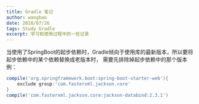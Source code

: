 ```yaml
---
title: Gradle 笔记
author: wanghao
date: 2018/07/26
tags: Study Gradle
excerpt: 学习和使用过程中的一些记录
---
```


当使用了SpringBoot的起步依赖时，Gradle倾向于使用库的最新版本，所以要将起步依赖中的某个依赖替换成老版本时，
需要先排除掉起步依赖中的那个版本 例：
```groovy
compile('org.springframework.boot:spring-boot-starter-web'){
    exclude group:'com.fasterxml.jackson.core'
}
compile('com.fasterxml.jackson.core:jackson-databind:2.3.1')
```